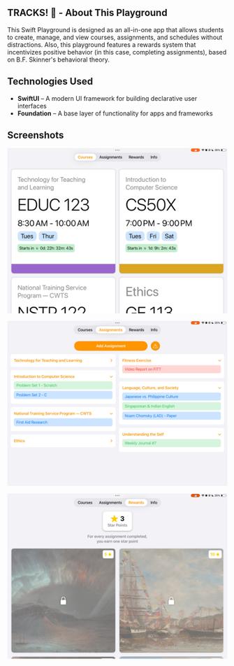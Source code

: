 ## TRACKS! 📔 -  About This Playground  

This Swift Playground is designed as an all-in-one app that allows students to create, manage, and view courses, assignments, and schedules without distractions. Also, this playground features a rewards system that incentivizes positive behavior (in this case, completing assignments), based on B.F. Skinner's behavioral theory.

## Technologies Used

- **SwiftUI** – A modern UI framework for building declarative user interfaces  
- **Foundation** – A base layer of functionality for apps and frameworks

## Screenshots

![screenShot1](https://github.com/nexteurarian/TracksAPP/blob/main/Images/trackscoursesiq.jpg)

![screenShot2](https://github.com/nexteurarian/TracksAPP/blob/main/Images/tracksassignmentsiq.jpg)

![screenShot3](https://github.com/nexteurarian/TracksAPP/blob/main/Images/tracksrewardsiq.jpg)

